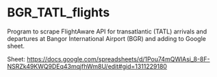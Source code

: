 # BGR_TATL_flights
Program to scrape FlightAware API for transatlantic (TATL) arrivals and departures at Bangor International Airport (BGR) and adding to Google sheet.

Sheet: https://docs.google.com/spreadsheets/d/1Pou74mQWlAsi_8-8F-NSRZk49KWQ9DEq43mqjfhWm8U/edit#gid=1311229180

